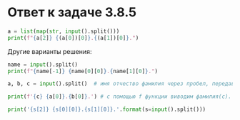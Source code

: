 # Ответ к задаче 3.8.5

```python
a = list(map(str, input().split()))
print(f"{a[2]} {(a[0])[0]}.{(a[1])[0]}.")
```

Другие варианты решения:

```python
name = input().split()
print(f"{name[-1]} {name[0][0]}.{name[1][0]}.")
```

```python
a, b, c = input().split()  # имя отчество фамилия через пробел, передавая переменным

print(f'{c} {a[0]}.{b[0]}.') # с помощью f функции виводим фамилия(c). первый индекс(имя). первый индекс(отчество)
```

```python
print('{s[2]} {s[0][0]}.{s[1][0]}.'.format(s=input().split()))
```
